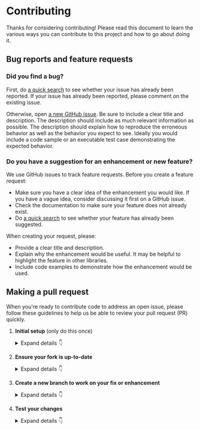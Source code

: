 # Contributing

Thanks for considering contributing! Please read this document to learn the various ways you can contribute to this project and how to go about doing it.

## Bug reports and feature requests

### Did you find a bug?

First, do [a quick search](https://github.com/comorment/containers/issues) to see whether your issue has already been reported.
If your issue has already been reported, please comment on the existing issue.

Otherwise, open [a new GitHub issue](https://github.com/comorment/containers/issues).  Be sure to include a clear title
and description.  The description should include as much relevant information as possible.  The description should
explain how to reproduce the erroneous behavior as well as the behavior you expect to see.  Ideally you would include a
code sample or an executable test case demonstrating the expected behavior.

### Do you have a suggestion for an enhancement or new feature?

We use GitHub issues to track feature requests. Before you create a feature request:

* Make sure you have a clear idea of the enhancement you would like. If you have a vague idea, consider discussing
it first on a GitHub issue.
* Check the documentation to make sure your feature does not already exist.
* Do [a quick search](https://github.com/comorment/containers/issues) to see whether your feature has already been suggested.

When creating your request, please:

* Provide a clear title and description.
* Explain why the enhancement would be useful. It may be helpful to highlight the feature in other libraries.
* Include code examples to demonstrate how the enhancement would be used.

## Making a pull request

When you're ready to contribute code to address an open issue, please follow these guidelines to help us be able to review your pull request (PR) quickly.

1. **Initial setup** (only do this once)

    <details><summary>Expand details 👇</summary><br/>

    If you haven't already done so, please [fork](https://help.github.com/en/enterprise/2.13/user/articles/fork-a-repo) this repository on GitHub.

    Then clone your fork locally with

        git clone https://github.com/USERNAME/containers.git

    or 

        git clone git@github.com:USERNAME/containers.git

    At this point the local clone of your fork only knows that it came from *your* repo, github.com/USERNAME/containers.git, but doesn't know anything the *main* repo, [https://github.com/espenhgn/citesting.git](https://github.com/espenhgn/citesting). You can see this by running

        git remote -v

    which will output something like this:

        origin https://github.com/USERNAME/containers.git (fetch)
        origin https://github.com/USERNAME/containers.git (push)

    This means that your local clone can only track changes from your fork, but not from the main repo, and so you won't be able to keep your fork up-to-date with the main repo over time. Therefore you'll need to add another "remote" to your clone that points to [https://github.com/espenhgn/citesting.git](https://github.com/espenhgn/citesting). To do this, run the following:

        git remote add upstream https://github.com/comorment/containers.git

    Now if you do `git remote -v` again, you'll see

        origin https://github.com/USERNAME/containers.git (fetch)
        origin https://github.com/USERNAME/containers.git (push)
        upstream https://github.com/comorment/containers.git (fetch)
        upstream https://github.com/comorment/containers.git (push)

2. **Ensure your fork is up-to-date**

    <details><summary>Expand details 👇</summary><br/>

    Once you've added an "upstream" remote pointing to [https://github.com/comorment/containers.git](https://github.com/comorment/containers), keeping your fork up-to-date is easy:

        git checkout main  # if not already on main
        git pull --rebase upstream main
        git push

    </details>

3. **Create a new branch to work on your fix or enhancement**

    <details><summary>Expand details 👇</summary><br/>

    Committing directly to the main branch of your fork is not recommended. It will be easier to keep your fork clean if you work on a separate branch for each contribution you intend to make.

    You can create a new branch with

        # replace BRANCH with whatever name you want to give it
        git checkout -b BRANCH
        git push -u origin BRANCH

    </details>

4. **Test your changes**

    <details><summary>Expand details 👇</summary><br/>

    Our continuous integration (CI) testing runs [a number of checks](https://github.com/comorment/containers/actions) for each pull request on [GitHub Actions](https://github.com/features/actions). 
    You can run most of these tests locally, which is something you should do *before* opening a PR to help speed up the review process and make it easier for us.

    And finally, please update the [CHANGELOG](https://github.com/comorment/containers/blob/main/CHANGELOG.md) with notes on your contribution in the "Unreleased" section at the top.

    After all of the above checks have passed, you can now open [a new GitHub pull request](https://github.com/comorment/containers/pulls).
    Make sure you have a clear description of the problem and the solution, and include a link to relevant issues.

    We look forward to reviewing your PR!

    </details>

